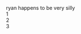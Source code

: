 <html lang="en-us">
	<head>
		ryan happens to be very silly
	</head>
 	<body>
		<canvas id="stage" width="600" height="600"></canvas>
		<script type="text/javascript">
			window.onload = document.getElementById("game")	
		</script>
		  <div id="1">1</div>
		<script type="text/javascript">
		var game = document.getElementById ("1") ;
		var game = 0 ;
		var onClick = function( e ) {
 		   console.log('game was ', game);
		    game = 1 ;
		    console.log('Now game = ' , game);
		}
		game.onclick = onClick ;
		</script>
		  <div id="2">2</div>
		<script type="text/javascript">
		var game = document.getElementById ("2") ;
		var game = 0 ;
		var onClick = function( e ) {
 		   console.log('game was ', game);
		    game = 2 ;
		    console.log('Now game = ' , game);
		}
		game.onclick = onClick ;
		</script>
  		  <div id="3">3</div>
		<script type="text/javascript">
		var game = document.getElementById ("3") ;
		var game = 0 ;
		var onClick = function( e ) {
 		   console.log('game was ', game);
		    game = 3 ;
		    console.log('Now game = ' , game);
		}

		game.onclick = onClick ;
		</script>
  	</body>
